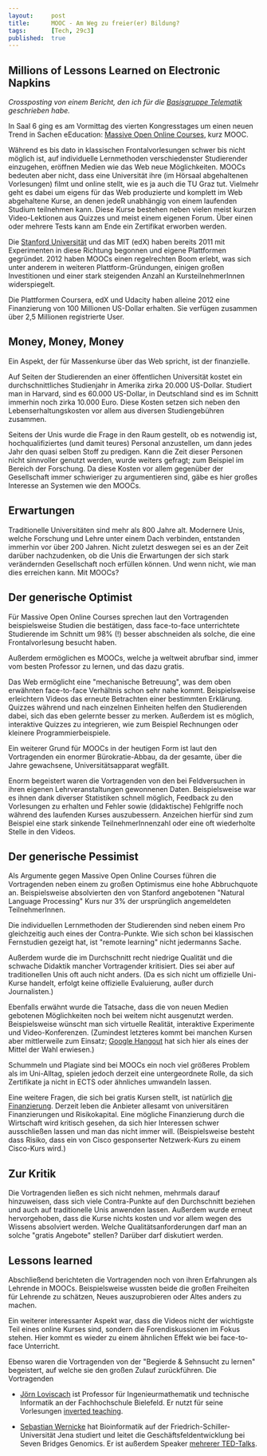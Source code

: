 ```yaml
---
layout: 	post
title: 		MOOC - Am Weg zu freier(er) Bildung? 
tags: 		[Tech, 29c3]
published: 	true
---
```


## Millions of Lessons Learned on Electronic Napkins

*Crossposting von einem Bericht, den ich für die [Basisgruppe Telematik](http://telematik.edu/telematik.edu/130109_29c3_mooc.html) geschrieben habe.*

In Saal 6 ging es am Vormittag des vierten Kongresstages um einen neuen Trend in Sachen eEducation: [Massive Open Online Courses](http://en.wikipedia.org/wiki/Massive_open_online_course), kurz MOOC.

Während es bis dato in klassischen Frontalvorlesungen schwer bis nicht möglich ist, auf individuelle Lernmethoden verschiedenster Studierender einzugehen, eröffnen Medien wie das Web neue Möglichkeiten. MOOCs bedeuten aber nicht, dass eine Universität ihre (im Hörsaal abgehaltenen Vorlesungen) filmt und online stellt, wie es ja auch die TU Graz tut. Vielmehr geht es dabei um eigens für das Web produzierte und komplett im Web abgehaltene Kurse, an denen jedeR unabhängig von einem laufenden Studium teilnehmen kann. Diese Kurse bestehen neben vielen meist kurzen Video-Lektionen aus Quizzes und meist einem eigenen Forum. Über einen oder mehrere Tests kann am Ende ein Zertifikat erworben werden.

Die [Stanford Universität](http://trendreport.betterplace-lab.org/case/coursera) und das MIT (edX) haben bereits 2011 mit Experimenten in diese Richtung begonnen und eigene Plattformen gegründet. 2012 haben MOOCs einen regelrechten Boom erlebt, was sich unter anderem in weiteren Plattform-Gründungen, einigen großen Investitionen und einer stark steigenden Anzahl an KursteilnehmerInnen widerspiegelt.

Die Plattformen Coursera, edX und Udacity haben alleine 2012 eine Finanzierung von 100 Millionen US-Dollar erhalten. Sie verfügen zusammen über 2,5 Millionen registrierte User.

## Money, Money, Money

Ein Aspekt, der für Massenkurse über das Web spricht, ist der finanzielle.

Auf Seiten der Studierenden an einer öffentlichen Universität kostet ein durchschnittliches Studienjahr in Amerika zirka 20.000 US-Dollar. Studiert man in Harvard, sind es 60.000 US-Dollar, in Deutschland sind es im Schnitt immerhin noch zirka 10.000 Euro. Diese Kosten setzen sich neben den Lebenserhaltungskosten vor allem aus diversen Studiengebühren zusammen.

Seitens der Unis wurde die Frage in den Raum gestellt, ob es notwendig ist, hochqualifiziertes (und damit teures) Personal anzustellen, um dann jedes Jahr den quasi selben Stoff zu predigen. Kann die Zeit dieser Personen nicht sinnvoller genutzt werden, wurde weiters gefragt; zum Beispiel im Bereich der Forschung. Da diese Kosten vor allem gegenüber der Gesellschaft immer schwieriger zu argumentieren sind, gäbe es hier großes Interesse an Systemen wie den MOOCs.

## Erwartungen

Traditionelle Universitäten sind mehr als 800 Jahre alt. Modernere Unis, welche Forschung und Lehre unter einem Dach verbinden, entstanden immerhin vor über 200 Jahren. Nicht zuletzt deswegen sei es an der Zeit darüber nachzudenken, ob die Unis die Erwartungen der sich stark verändernden Gesellschaft noch erfüllen können. Und wenn nicht, wie man dies erreichen kann. Mit MOOCs?

## Der generische Optimist

Für Massive Open Online Courses sprechen laut den Vortragenden beispielsweise Studien die bestätigen, dass face-to-face unterrichtete Studierende im Schnitt um 98% (!) besser abschneiden als solche, die eine Frontalvorlesung besucht haben.

Außerdem ermöglichen es MOOCs, welche ja weltweit abrufbar sind, immer vom besten Professor zu lernen, und das dazu gratis.

Das Web ermöglicht eine "mechanische Betreuung", was dem oben erwähnten face-to-face Verhältnis schon sehr nahe kommt. Beispielsweise erleichtern Videos das erneute Betrachten einer bestimmten Erklärung. Quizzes während und nach einzelnen Einheiten helfen den Studierenden dabei, sich das eben gelernte besser zu merken. Außerdem ist es möglich, interaktive Quizzes zu integrieren, wie zum Beispiel Rechnungen oder kleinere Programmierbeispiele.

Ein weiterer Grund für MOOCs in der heutigen Form ist laut den Vortragenden ein enormer Bürokratie-Abbau, da der gesamte, über die Jahre gewachsene, Universitätsapparat wegfällt.

Enorm begeistert waren die Vortragenden von den bei Feldversuchen in ihren eigenen Lehrveranstaltungen gewonnenen Daten. Beispielsweise war es ihnen dank diverser Statistiken schnell möglich, Feedback zu den Vorlesungen zu erhalten und Fehler sowie (didaktische) Fehlgriffe noch während des laufenden Kurses auszubessern. Anzeichen hierfür sind zum Beispiel eine stark sinkende TeilnehmerInnenzahl oder eine oft wiederholte Stelle in den Videos.
 
## Der generische Pessimist

Als Argumente gegen Massive Open Online Courses führen die Vortragenden neben einem zu großen Optimismus eine hohe Abbruchquote an. Beispielsweise absolvierten den von Stanford angebotenen "Natural Language Processing" Kurs nur 3% der ursprünglich angemeldeten TeilnehmerInnen.

Die individuellen Lernmethoden der Studierenden sind neben einem Pro gleichzeitig auch eines der Contra-Punkte. Wie sich schon bei klassischen Fernstudien gezeigt hat, ist "remote learning" nicht jedermanns Sache.

Außerdem wurde die im Durchschnitt recht niedrige Qualität und die schwache Didaktik mancher Vortragender kritisiert. Dies sei aber auf traditionellen Unis oft auch nicht anders. (Da es sich nicht um offizielle Uni-Kurse handelt, erfolgt keine offizielle Evaluierung, außer durch Journalisten.)

Ebenfalls erwähnt wurde die Tatsache, dass die von neuen Medien gebotenen Möglichkeiten noch bei weitem nicht ausgenutzt werden. Beispielsweise wünscht man sich virtuelle Realität, interaktive Experimente und Video-Konferenzen. (Zumindest letzteres kommt bei manchen Kursen aber mittlerweile zum Einsatz; [Google Hangout](https://class.coursera.org/thinkagain-2012-001/wiki/view?page=GoogleHangoutsGallery) hat sich hier als eines der Mittel der Wahl erwiesen.)

Schummeln und Plagiate sind bei MOOCs ein noch viel größeres Problem als im Uni-Alltag, spielen jedoch derzeit eine untergeordnete Rolle, da sich Zertifikate ja nicht in ECTS oder ähnliches umwandeln lassen.

Eine weitere Fragen, die sich bei gratis Kursen stellt, ist natürlich [die Finanzierung](http://www.insidehighered.com/news/2012/06/11/experts-speculate-possible-business-models-mooc-providers). Derzeit leben die Anbieter allesamt von universitären Finanzierungen und Risikokapital. Eine mögliche Finanzierung durch die Wirtschaft wird kritisch gesehen, da sich hier Interessen schwer ausschließen lassen und man das nicht immer will. (Beispielsweise besteht dass Risiko, dass ein von Cisco gesponserter Netzwerk-Kurs zu einem Cisco-Kurs wird.)

## Zur Kritik

Die Vortragenden ließen es sich nicht nehmen, mehrmals darauf hinzuweisen, dass sich viele Contra-Punkte auf den Durchschnitt beziehen und auch auf traditionelle Unis anwenden lassen. Außerdem wurde erneut hervorgehoben, dass die Kurse nichts kosten und vor allem wegen des Wissens absolviert werden. Welche Qualitätsanforderungen darf man an solche "gratis Angebote" stellen? Darüber darf diskutiert werden.

## Lessons learned

Abschließend berichteten die Vortragenden noch von ihren Erfahrungen als Lehrende in MOOCs. Beispielsweise wussten beide die großen Freiheiten für Lehrende zu schätzen, Neues auszuprobieren oder Altes anders zu machen.

Ein weiterer interessanter Aspekt war, dass die Videos nicht der wichtigste Teil eines online Kurses sind, sondern die Forendiskussionen im Fokus stehen. Hier kommt es wieder zu einem ähnlichen Effekt wie bei face-to-face Unterricht.

Ebenso waren die Vortragenden von der "Begierde & Sehnsucht zu lernen" begeistert, auf welche sie den großen Zulauf zurückführen.
Die Vortragenden

* [Jörn Loviscach](http://events.ccc.de/congress/2012/Fahrplan/speakers/3891.en.html) ist Professor für Ingenieurmathematik und technische Informatik an der Fachhochschule Bielefeld. Er nutzt für seine Vorlesungen [inverted teaching](http://de.wikipedia.org/wiki/Umgedrehter_Unterricht). 

* [Sebastian Wernicke](http://events.ccc.de/congress/2012/Fahrplan/speakers/3998.en.html) hat Bioinformatik auf der Friedrich-Schiller-Universität Jena studiert und leitet die Geschäftsfeldentwicklung bei Seven Bridges Genomics. Er ist außerdem Speaker [mehrerer TED-Talks](http://www.ted.com/speakers/sebastian_wernicke.html). 
